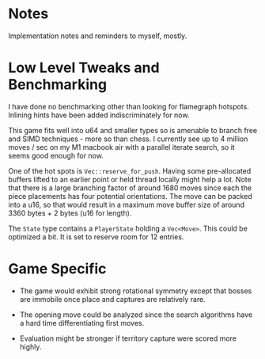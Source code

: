 Notes
=

Implementation notes and reminders to myself, mostly.

Low Level Tweaks and Benchmarking
==

I have done no benchmarking other than looking for flamegraph hotspots. Inlining
hints have been added indiscriminately for now.

This game fits well into u64 and smaller types so is amenable to branch free and
SIMD techniques - more so than chess. I currently see up to 4 million moves /
sec on my M1 macbook air with a parallel iterate search, so it seems good enough
for now.

One of the hot spots is `Vec::reserve_for_push`. Having some pre-allocated
buffers lifted to an earlier point or held thread locally might help a lot.
Note that there is a large branching factor of around 1680 moves since each the
piece placements has four potential orientations. The move can be packed into a
u16, so that would result in a maximum move buffer size of around 3360 bytes + 2
bytes (u16 for length).

The `State` type contains a `PlayerState` holding a `Vec<Move>`. This could be
optimized a bit. It is set to reserve room for 12 entries.

Game Specific
==

* The game would exhibit strong rotational symmetry except that bosses are
  immobile once place and captures are relatively rare.

* The opening move could be analyzed since the search algorithms have a hard
  time differentiating first moves.

* Evaluation might be stronger if territory capture were scored more highly.
